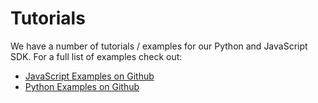# Tutorials

We have a number of tutorials / examples for our Python and JavaScript SDK. For a full list of examples check out:

* [JavaScript Examples on Github](https://github.com/postgresml/postgresml/tree/master/pgml-sdks/pgml/javascript/examples)
* [Python Examples on Github](https://github.com/postgresml/postgresml/tree/master/pgml-sdks/pgml/python/examples)
